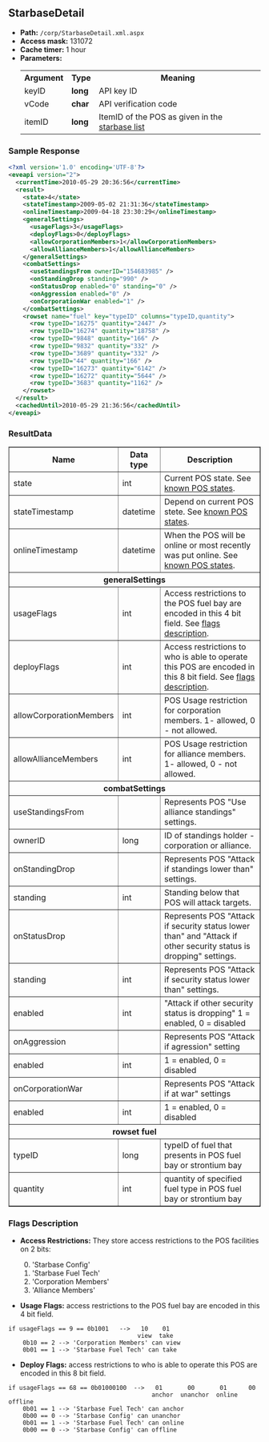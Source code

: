 ## StarbaseDetail

* __Path:__ ``/corp/StarbaseDetail.xml.aspx``
* __Access mask:__ 131072
* __Cache timer:__ 1 hour
* __Parameters:__
	<table>
        <tbody>
            <tr>
                <th>Argument</th>
                <th>Type</th>
                <th>Meaning</th>
            </tr>
            <tr>
                <td>keyID</td>
                <td><strong>long</strong></td>
                <td>API key ID</td>
            </tr>
            <tr>
                <td>vCode</td>
                <td><strong>char</strong></td>
                <td>API verification code</td>
            </tr>
            <tr>
                <td>itemID</td>
                <td><strong>long</strong></td>
                <td>ItemID of the POS as given in the <a href="../corp_starbaselist/">starbase list</a></td>
            </tr>
        </tbody>
    </table>

### Sample Response
```xml
<?xml version='1.0' encoding='UTF-8'?>
<eveapi version="2">
  <currentTime>2010-05-29 20:36:56</currentTime>
  <result>
    <state>4</state>
    <stateTimestamp>2009-05-02 21:31:36</stateTimestamp>
    <onlineTimestamp>2009-04-18 23:30:29</onlineTimestamp>
    <generalSettings>
      <usageFlags>3</usageFlags>
      <deployFlags>0</deployFlags>
      <allowCorporationMembers>1</allowCorporationMembers>
      <allowAllianceMembers>1</allowAllianceMembers>
    </generalSettings>
    <combatSettings>
      <useStandingsFrom ownerID="154683985" />
      <onStandingDrop standing="990" />
      <onStatusDrop enabled="0" standing="0" />
      <onAggression enabled="0" />
      <onCorporationWar enabled="1" />
    </combatSettings>
    <rowset name="fuel" key="typeID" columns="typeID,quantity">
      <row typeID="16275" quantity="2447" />
      <row typeID="16274" quantity="18758" />
      <row typeID="9848" quantity="166" />
      <row typeID="9832" quantity="332" />
      <row typeID="3689" quantity="332" />
      <row typeID="44" quantity="166" />
      <row typeID="16273" quantity="6142" />
      <row typeID="16272" quantity="5644" />
      <row typeID="3683" quantity="1162" />
    </rowset>
  </result>
  <cachedUntil>2010-05-29 21:36:56</cachedUntil>
</eveapi>
```
### ResultData
<table border="1">
	<tbody>
		<tr>
			<th>Name</th>
			<th>Data type</th>
			<th>Description</th>
		</tr>
		<tr>
			<td>state</td>
			<td>int</td>
			<td>Current POS state. See <a href="../enumerations/#known-pos-states">known POS states</a>.</td>
		</tr>
		<tr>
			<td>stateTimestamp</td>
			<td>datetime</td>
			<td>Depend on current POS stete. See <a href="../enumerations/#known-pos-states">known POS states</a>.</td>
		</tr>
		<tr>
			<td>onlineTimestamp</td>
			<td>datetime</td>
			<td>When the POS will be online or most recently was put online.  See <a href="../enumerations/#known-pos-states">known POS states</a>.</td>
		</tr>
		<tr>
			<th colspan="3">generalSettings</th>
		</tr>
		<tr>
			<td>usageFlags</td>
			<td>int</td>
			<td>Access restrictions to the POS fuel bay are encoded in this 4 bit field. See <a href="#flags-description">flags description</a>.</td>
		</tr>
		<tr>
			<td>deployFlags</td>
			<td>int</td>
			<td>Access restrictions to who is able to operate this POS are encoded in this 8 bit field. See <a href="#flags-description">flags description</a>.</td>
		</tr>
		<tr>
			<td>allowCorporationMembers</td>
			<td>int</td>
			<td>POS Usage restriction for corporation members. 1- allowed, 0 - not allowed.</td>
		</tr>
		<tr>
			<td>allowAllianceMembers</td>
			<td>int</td>
			<td>POS Usage restriction for alliance members. 1- allowed, 0 - not allowed.</td>
		</tr>
		<tr>
			<th colspan="3">combatSettings</th>
		</tr>
		<tr>
			<td>useStandingsFrom</td>
			<td></td>
			<td>Represents POS "Use alliance standings" settings.</td>
		</tr>
		<tr>
			<td>ownerID</td>
			<td>long</td>
			<td>ID of standings holder - corporation or alliance. </td>
		</tr>
		<tr>
			<td>onStandingDrop</td>
			<td></td>
			<td>Represents POS "Attack if standings lower than" settings.</td>
		</tr>
		<tr>
			<td>standing</td>
			<td>int</td>
			<td>Standing below that POS will attack targets.</td>
		</tr>
		<tr>
			<td>onStatusDrop</td>
			<td></td>
			<td>Represents POS "Attack if security status lower than" and "Attack if other security status is dropping" settings.</td>
		</tr>
		<tr>
			<td>standing</td>
			<td>int</td>
			<td>Represents POS "Attack if security status lower than" settings.</td>
		</tr>
		<tr>
			<td>enabled</td>
			<td>int</td>
			<td>"Attack if other security status is dropping" 1 = enabled, 0 = disabled</td>
		</tr>
		<tr>
			<td>onAggression</td>
			<td></td>
			<td>Represents POS "Attack if agression" setting</td>
		</tr>
		<tr>
			<td>enabled</td>
			<td>int</td>
			<td>1 = enabled, 0 = disabled</td>
		</tr>
		<tr>
			<td>onCorporationWar</td>
			<td></td>
			<td>Represents POS "Attack if at war" settings</td>
		</tr>
		<tr>
			<td>enabled</td>
			<td>int</td>
			<td>1 = enabled, 0 = disabled</td>
		</tr>
		<tr>
			<th colspan="3">rowset fuel</th>
		</tr>
		<tr>
			<td>typeID</td>
			<td>long</td>
			<td>typeID of fuel that presents in POS fuel bay or strontium bay</td>
		</tr>
		<tr>
			<td>quantity</td>
			<td>int</td>
			<td>quantity of specified fuel type in POS fuel bay or strontium bay</td>
		</tr>
	</tbody>
</table>

### Flags Description
* __Access Restrictions:__
	They store access restrictions to the POS facilities on 2 bits:
		<ol start="0">
			<li>'Starbase Config'</li>
			<li>'Starbase Fuel Tech'</li>
			<li>'Corporation Members'</li>
			<li>'Alliance Members'</li>
		</ol>

* __Usage Flags:__
access restrictions to the POS fuel bay are encoded in this 4 bit field.
```
if usageFlags == 9 == 0b1001   -->   10    01
                                    view  take
    0b10 == 2 --> 'Corporation Members' can view
    0b01 == 1 --> 'Starbase Fuel Tech' can take
```

* __Deploy Flags:__
	access restrictions to who is able to operate this POS are encoded in this 8 bit field.
```
if usageFlags == 68 == 0b01000100  -->   01       00       01      00
                                        anchor  unanchor  online  offline
    0b01 == 1 --> 'Starbase Fuel Tech' can anchor
    0b00 == 0 --> 'Starbase Config' can unanchor
    0b01 == 1 --> 'Starbase Fuel Tech' can online
    0b00 == 0 --> 'Starbase Config' can offline
```

